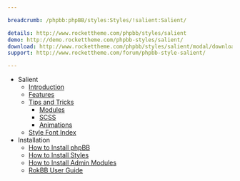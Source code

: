 ```yaml
---

breadcrumb: /phpbb:phpBB/styles:Styles/!salient:Salient/

details: http://www.rockettheme.com/phpbb/styles/salient
demo: http://demo.rockettheme.com/phpbb-styles/salient/
download: http://www.rockettheme.com/phpbb/styles/salient/modal/downloads
support: http://www.rockettheme.com/forum/phpbb-style-salient/

---
```


* Salient
	* [Introduction](INDEX.md#introduction)
	* [Features](INDEX.md#features)
    * [Tips and Tricks](tips.md)
        * [Modules](tips.md#modules)
        * [SCSS](tips.md#scss-compiler)
        * [Animations](tips.md#animation)
    * [Style Font Index](../../../technical_tips/general/font_index.md)
* Installation
	* [How to Install phpBB](../../start/install_31.md)
	* [How to Install Styles](../../start/styles_31.md)
	* [How to Install Admin Modules](../../start/styles_31.md#installing-administrative-modules)
    * [RokBB User Guide](../../start/user_guide.md)
